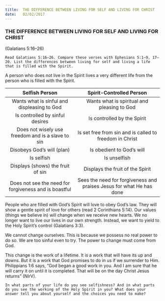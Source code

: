 ```yaml
---
title:  THE DIFFERENCE BETWEEN LIVING FOR SELF AND LIVING FOR CHRIST
date:   02/02/2017
---
```


### THE DIFFERENCE BETWEEN LIVING FOR SELF AND LIVING FOR CHRIST

(Galatians 5:16–26)

`Read Galatians 5:16–26. Compare these verses with Ephesians 5:1–9, 17–20. List the differences between living for self and living a life that is filled with the Spirit.`

A person who does not live in the Spirit lives a very different life from the person who is filled with the Spirit.

| Selfish Person | Spirit-Controlled Person |
|:-:|:-:|
| Wants what is sinful and displeasing to God | Wants what is spiritual and pleasing to God |
| Is controlled by sinful desires | Is controlled by the Spirit |
| Does not wisely use freedom and is a slave to sin | Is set free from sin and is called to freedom in Christ |
| Disobeys God’s will (plan) | Is obedient to God’s will |
| Is selfish | Is unselfish |
| Displays (shows) the fruit of sin | Displays the fruit of the Spirit |
| Does not see the need for forgiveness and is boastful | Sees the need for forgiveness and praises Jesus for what He has done |
 
People who are filled with God’s Spirit will love to obey God’s law. They will show a gentle spirit of love for others (read 2 Corinthians 5:14). Our values (things we believe in) will change when we receive new hearts. We no longer want to live our lives in our own strength. Instead, we want to yield to the Holy Spirit’s control (Galatians 3:3). 

We cannot change ourselves. This is because we possess no real power to do so. We are too sinful even to try. The power to change must come from God. 

This change is the work of a lifetime. It is a work that will have its up and downs. But it is a work that God promises to do in us if we surrender to Him. Philippians 1:6 says, “God began a good work in you. And I am sure that he will carry it on until it is completed. That will be on the day Christ Jesus returns” (NIrV).

`In what parts of your life do you see selfishness? And in what parts do you see the working of the Holy Spirit in you? What does your answer tell you about yourself and the choices you need to make?`
